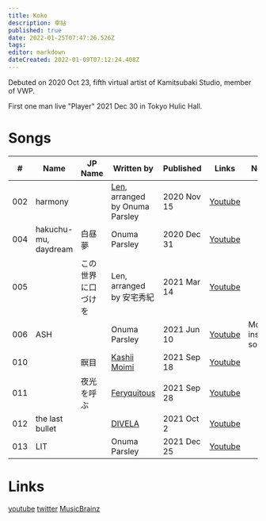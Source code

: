 ```yaml
---
title: Koko
description: 幸祜
published: true
date: 2022-01-25T07:47:26.526Z
tags: 
editor: markdown
dateCreated: 2022-01-09T07:12:24.408Z
---
```


Debuted on 2020 Oct 23, fifth virtual artist of Kamitsubaki Studio, member of VWP.

First one man live "Player" 2021 Dec 30 in Tokyo Hulic Hall.

# Songs

| # | Name | JP Name | Written by | Published | Links | Notes |
| - | ---- | ------- | ---------- | --------- | ----- | ----- |
| 002 | harmony | | [Len](https://twitter.com/lenrnb), arranged by Onuma Parsley | 2020 Nov 15 | [Youtube](https://www.youtube.com/watch?v=apRs0d4l0Vk) | |
| 004 | hakuchu-mu, daydream | 白昼夢 | Onuma Parsley | 2020 Dec 31 | [Youtube](https://www.youtube.com/watch?v=DxXfjfCUkY4) | |
| 005 | | この世界に口づけを | Len, arranged by 安宅秀紀 | 2021 Mar 14 | [Youtube](https://www.youtube.com/watch?v=mZKdQHMJ_MA) | |
| 006 | ASH | | Onuma Parsley | 2021 Jun 10 | [Youtube](https://www.youtube.com/watch?v=pjNYO7kn2QU) | Monark insert song |
| 010 | | 瞑目 | [Kashii Moimi](/people/artists/kashi-moimi) | 2021 Sep 18 | [Youtube](https://www.youtube.com/watch?v=S7HY7A8cFmM) | |
| 011 | | 夜光を呼ぶ | [Feryquitous](https://twitter.com/Feryquitous_) | 2021 Sep 28 | [Youtube](https://www.youtube.com/watch?v=fmbuOL-jjN0) | |
| 012 | the last bullet | | [DIVELA](https://twitter.com/MIX_Destroy) | 2021 Oct 2 | [Youtube](https://www.youtube.com/watch?v=Sn1ieBOLGB0) | |
| 013 | LIT | | Onuma Parsley | 2021 Dec 25 | [Youtube](https://www.youtube.com/watch?v=f_nFR7iAWYM) | |


# Links
[youtube](https://www.youtube.com/channel/UC7Gow-kNHq21oejSIDg9PAg)
[twitter](https://twitter.com/KOKO__virtual)
[MusicBrainz](https://musicbrainz.org/artist/bc86c200-2746-4652-b8d4-8ed812425bff)